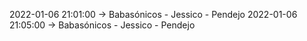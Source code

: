 2022-01-06 21:01:00 -> Babasónicos - Jessico - Pendejo
2022-01-06 21:05:00 -> Babasónicos - Jessico - Pendejo
